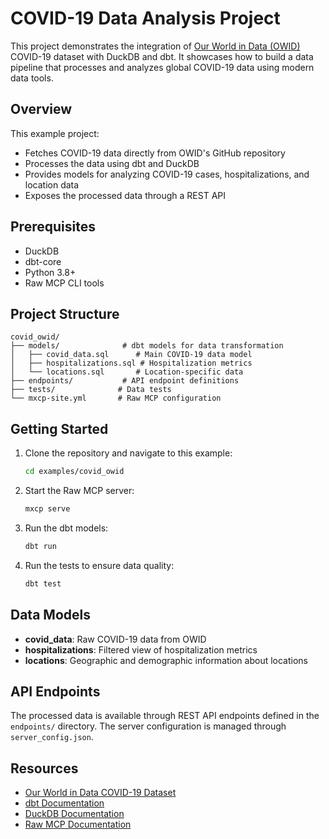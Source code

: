 # COVID-19 Data Analysis Project

This project demonstrates the integration of [Our World in Data (OWID)](https://ourworldindata.org/coronavirus) COVID-19 dataset with DuckDB and dbt. It showcases how to build a data pipeline that processes and analyzes global COVID-19 data using modern data tools.

## Overview

This example project:
- Fetches COVID-19 data directly from OWID's GitHub repository
- Processes the data using dbt and DuckDB
- Provides models for analyzing COVID-19 cases, hospitalizations, and location data
- Exposes the processed data through a REST API

## Prerequisites

- DuckDB
- dbt-core
- Python 3.8+
- Raw MCP CLI tools

## Project Structure

```
covid_owid/
├── models/              # dbt models for data transformation
│   ├── covid_data.sql      # Main COVID-19 data model
│   ├── hospitalizations.sql # Hospitalization metrics
│   └── locations.sql       # Location-specific data
├── endpoints/           # API endpoint definitions
├── tests/              # Data tests
└── mxcp-site.yml       # Raw MCP configuration
```

## Getting Started

1. Clone the repository and navigate to this example:
   ```bash
   cd examples/covid_owid
   ```

2. Start the Raw MCP server:
   ```bash
   mxcp serve
   ```

3. Run the dbt models:
   ```bash
   dbt run
   ```

4. Run the tests to ensure data quality:
   ```bash
   dbt test
   ```

## Data Models

- **covid_data**: Raw COVID-19 data from OWID
- **hospitalizations**: Filtered view of hospitalization metrics
- **locations**: Geographic and demographic information about locations

## API Endpoints

The processed data is available through REST API endpoints defined in the `endpoints/` directory. The server configuration is managed through `server_config.json`.

## Resources

- [Our World in Data COVID-19 Dataset](https://github.com/owid/covid-19-data)
- [dbt Documentation](https://docs.getdbt.com/)
- [DuckDB Documentation](https://duckdb.org/docs/)
- [Raw MCP Documentation](https://raw-labs.com/)
